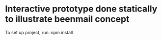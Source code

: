 # Interactive prototype done statically to illustrate beenmail concept

To set up project, run:
	npm install